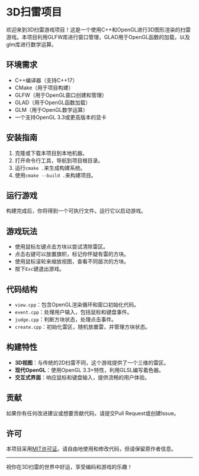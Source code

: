 # 3D扫雷项目

欢迎来到3D扫雷游戏项目！这是一个使用C++和OpenGL进行3D图形渲染的扫雷游戏。本项目利用GLFW库进行窗口管理，GLAD用于OpenGL函数的加载，以及glm库进行数学运算。

## 环境需求

- C++编译器（支持C++17）
- CMake（用于项目构建）
- GLFW（用于OpenGL窗口创建和管理）
- GLAD（用于OpenGL函数加载）
- GLM（用于OpenGL数学运算）
- 一个支持OpenGL 3.3或更高版本的显卡

## 安装指南

1. 克隆或下载本项目到本地机器。
2. 打开命令行工具，导航到项目根目录。
3. 运行`cmake .`来生成构建系统。
4. 使用`cmake --build .`来构建项目。

## 运行游戏

构建完成后，你将得到一个可执行文件。运行它以启动游戏。

## 游戏玩法

- 使用鼠标左键点击方块以尝试清除雷区。
- 点击右键可以放置旗帜，标记你怀疑有雷的方块。
- 使用鼠标滚轮来缩放视图，查看不同层次的方块。
- 按下`Esc`键退出游戏。

## 代码结构

- `view.cpp`：包含OpenGL渲染循环和窗口初始化代码。
- `event.cpp`：处理用户输入，包括鼠标和键盘事件。
- `judge.cpp`：判断方块状态，处理点击事件。
- `create.cpp`：初始化雷区，随机放置雷，并管理方块状态。

## 构建特性

- **3D视图**：与传统的2D扫雷不同，这个游戏提供了一个三维的雷区。
- **现代OpenGL**：使用OpenGL 3.3+特性，利用GLSL编写着色器。
- **交互式界面**：响应鼠标和键盘输入，提供流畅的用户体验。

## 贡献

如果你有任何改进建议或想要贡献代码，请提交Pull Request或创建Issue。

## 许可

本项目采用[MIT许可证](LICENSE)。请自由地使用和修改代码，但请保留原作者信息。

---

祝你在3D扫雷的世界中好运，享受编码和游戏的乐趣！

